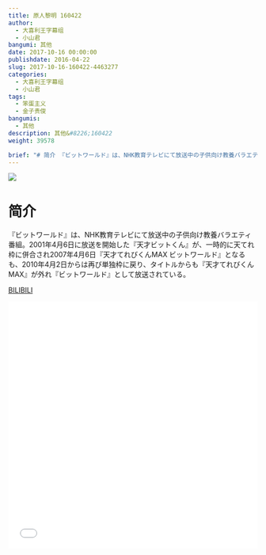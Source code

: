 ```yaml
---
title: 原人黎明 160422
author: 
  - 大喜利王字幕组
  - 小山君
bangumi: 其他
date: 2017-10-16 00:00:00
publishdate: 2016-04-22
slug: 2017-10-16-160422-4463277
categories: 
  - 大喜利王字幕组
  - 小山君
tags: 
  - 笨蛋主义
  - 金子贵俊
bangumis: 
  - 其他
description: 其他&#8226;160422
weight: 39578

brief: "# 简介 『ビットワールド』は、NHK教育テレビにて放送中の子供向け教養バラエティ番組。2001年4月6日に放送を開始した『天才ビットくん』が、一時的に天てれ枠に併合され2007年4月6日『天才てれびくんMAX ビットワールド』となるも、2010年4月2日からは再び単独枠に戻り、タイトルからも『天才てれびくんMAX』が外れ『ビットワールド』として放送されている。"
---
```


![](https://i.imgur.com/rKipVyr.jpg)

# 简介  
『ビットワールド』は、NHK教育テレビにて放送中の子供向け教養バラエティ番組。2001年4月6日に放送を開始した『天才ビットくん』が、一時的に天てれ枠に併合され2007年4月6日『天才てれびくんMAX ビットワールド』となるも、2010年4月2日からは再び単独枠に戻り、タイトルからも『天才てれびくんMAX』が外れ『ビットワールド』として放送されている。

  [BILIBILI](https://www.bilibili.com/video/av4463277/)


<div class="vcontainer">  <iframe class='video' src="//www.bilibili.com/blackboard/player.html?aid=4463277" width="100%" height="500" frameborder="0" allowfullscreen="allowfullscreen"></iframe></div>
